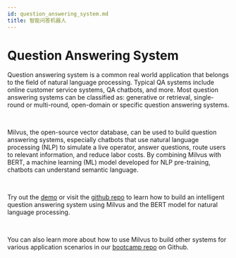 ```yaml
---
id: question_answering_system.md
title: 智能问答机器人
---
```


# Question Answering System 

Question answering system is a common real world application that belongs to the field of natural language processing. Typical QA systems include online customer service systems, QA chatbots, and more. Most question answering systems can be classified as: generative or retrieval, single-round or multi-round, open-domain or specific question answering systems.

<br/>

Milvus, the open-source vector database, can be used to build question answering systems, especially chatbots that use natural language processing (NLP) to simulate a live operator, answer questions, route users to relevant information, and reduce labor costs. By combining Milvus with BERT, a machine learning (ML) model developed for NLP pre-training, chatbots can understand semantic language.

<br/>

Try out the [demo](http://35.166.123.214:8005/) or visit the [github repo](https://github.com/milvus-io/bootcamp/tree/master/solutions/question_answering_system) to learn how to build an intelligent question answering system using Milvus and the BERT model for natural language processing. 

<br/>

You can also learn more about how to use Milvus to build other systems for various application scenarios in our [bootcamp repo](https://github.com/milvus-io/bootcamp) on Github.

